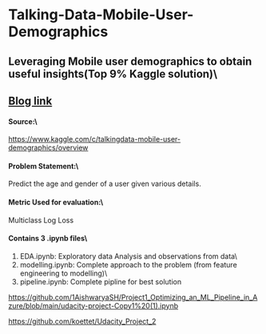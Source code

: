 # Talking-Data-Mobile-User-Demographics
## Leveraging Mobile user demographics to obtain useful insights(Top 9% Kaggle solution)\

## [Blog link](https://medium.com/@sooryavenkateshv/leveraging-mobile-user-demographics-to-obtain-useful-insights-using-deep-learning-25081da73fd)
#### Source:\
https://www.kaggle.com/c/talkingdata-mobile-user-demographics/overview
#### Problem Statement:\
Predict the age and gender of a user given various details.
#### Metric Used for evaluation:\
Multiclass Log Loss
#### Contains 3 .ipynb files\
1) EDA.ipynb: Exploratory data Analysis and observations from data\
2) modelling.ipynb: Complete approach to the problem (from feature engineering to modelling)\
3) pipeline.ipynb: Complete pipline for best solution

https://github.com/1AishwaryaSH/Project1_Optimizing_an_ML_Pipeline_in_Azure/blob/main/udacity-project-Copy1%20(1).ipynb

https://github.com/koettet/Udacity_Project_2
